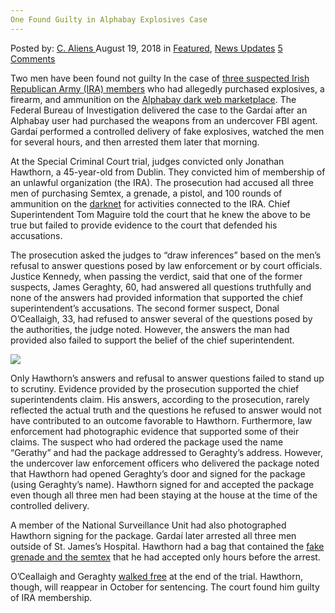 ```yaml
---
One Found Guilty in Alphabay Explosives Case
---
```

<article class="post-listing post-26588 post type-post status-publish format-standard has-post-thumbnail hentry 
 tag-alphabay tag-case tag-explosives tag-guilty">
<div class="post-inner">
<span>Posted by: <a href="https://www.deepdotweb.com/author/caliens/" title="">C. Aliens </a></span>
<span>August 19, 2018</span>
<span>in <a href="https://www.deepdotweb.com/category/deepdot-news/" rel="category tag">Featured</a>, <a href="https://www.deepdotweb.com/category/news-updates/" rel="category tag">News Updates</a></span>
<span><a href="https://www.deepdotweb.com/2018/08/19/one-found-guilty-in-alphabay-explosives-case/#comments">5 Comments</a></span>


<p>Two men have been found not guilty In the case of <a href="https://www.deepdotweb.com/2018/07/23/three-dublin-men-accused-of-buying-explosives-on-alphabay/">three suspected Irish Republican Army (IRA) members</a> who had allegedly purchased explosives, a firearm, and ammunition on the <a href="https://www.deepdotweb.com/tag/alphabay/">Alphabay dark web marketplace</a>. The Federal Bureau of Investigation delivered the case to the Gardaí after an Alphabay user had purchased the weapons from an undercover FBI agent. Gardaí performed a controlled delivery of fake explosives, watched the men for several hours, and then arrested them later that morning.</p>
<p>At the Special Criminal Court trial, judges convicted only Jonathan Hawthorn, a 45-year-old from Dublin. They convicted him of membership of an unlawful organization (the IRA). The prosecution had accused all three men of purchasing Semtex, a grenade, a pistol, and 100 rounds of ammunition on the <a href="https://www.deepdotweb.com/tag/darknet/">darknet</a> for activities connected to the IRA. Chief Superintendent Tom Maguire told the court that he knew the above to be true but failed to provide evidence to the court that defended his accusations.</p>
<p>The prosecution asked the judges to “draw inferences” based on the men’s refusal to answer questions posed by law enforcement or by court officials. Justice Kennedy, when passing the verdict, said that one of the former suspects, James Geraghty, 60, had answered all questions truthfully and none of the answers had provided information that supported the chief superintendent’s accusations. The second former suspect, Donal O&#8217;Ceallaigh, 33, had refused to answer several of the questions posed by the authorities, the judge noted. However, the answers the man had provided also failed to support the belief of the chief superintendent.</p>
<p><img class="wp-image-26592" src="https://www.deepdotweb.com/wp-content/uploads/2018/08/word-image-33.jpeg" srcset="https://www.deepdotweb.com/wp-content/uploads/2018/08/word-image-33.jpeg 660w, https://www.deepdotweb.com/wp-content/uploads/2018/08/word-image-33-300x150.jpeg 300w" sizes="(max-width: 660px) 100vw, 660px" /></p>
<p>Only Hawthorn’s answers and refusal to answer questions failed to stand up to scrutiny. Evidence provided by the prosecution supported the chief superintendents claim. His answers, according to the prosecution, rarely reflected the actual truth and the questions he refused to answer would not have contributed to an outcome favorable to Hawthorn. Furthermore, law enforcement had photographic evidence that supported some of their claims. The suspect who had ordered the package used the name “Gerathy” and had the package addressed to Geraghty’s address. However, the undercover law enforcement officers who delivered the package noted that Hawthorn had opened Geraghty’s door and signed for the package (using Geraghty’s name). Hawthorn signed for and accepted the package even though all three men had been staying at the house at the time of the controlled delivery.</p>
<p>A member of the National Surveillance Unit had also photographed Hawthorn signing for the package. Gardaí later arrested all three men outside of St. James’s Hospital. Hawthorn had a bag that contained the <a href="https://www.deepdotweb.com/tag/weapons/">fake grenade and the semtex</a> that he had accepted only hours before the arrest.</p>
<p>O&#8217;Ceallaigh and Geraghty <a href="https://www.irishexaminer.com/breakingnews/ireland/two-not-guilty-one-guilty-in-fbi-uncovered-ira-plot-859103.html">walked free</a> at the end of the trial. Hawthorn, though, will reappear in October for sentencing. The court found him guilty of IRA membership.</p>
</div>
<span style="display:none"><a href="https://www.deepdotweb.com/tag/alphabay/" rel="tag">alphabay</a> <a href="https://www.deepdotweb.com/tag/case/" rel="tag">case</a> <a href="https://www.deepdotweb.com/tag/explosives/" rel="tag">explosives</a> <a href="https://www.deepdotweb.com/tag/guilty/" rel="tag">guilty</a></span> <span style="display:none" class="updated">2018-08-19</span>
<div style="display:none" class="vcard author" itemprop="author" itemscope itemtype="http://schema.org/Person"><strong class="fn" itemprop="name"><a href="https://www.deepdotweb.com/author/caliens/" title="Posts by C. Aliens" rel="author">C. Aliens</a></strong></div>
</div>
</article>

